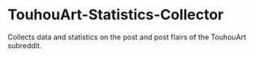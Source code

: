 # TouhouArt-Statistics-Collector
Collects data and statistics on the post and post flairs of the TouhouArt subreddit.
